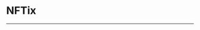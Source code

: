 # NFTix
------------------------------------------------------------------------------------------------------------------
